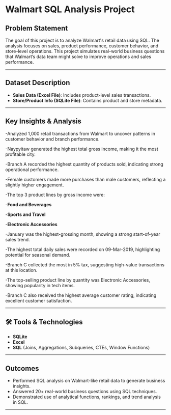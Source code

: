 #  Walmart SQL Analysis Project

##  Problem Statement

The goal of this project is to analyze Walmart's retail data using SQL. The analysis focuses on sales, product performance, customer behavior, and store-level operations. This project simulates real-world business questions that Walmart’s data team might solve to improve operations and sales performance.

---

## Dataset Description

- **Sales Data (Excel File)**: Includes product-level sales transactions.
- **Store/Product Info (SQLite File)**: Contains product and store metadata.

---

## Key Insights & Analysis
-Analyzed 1,000 retail transactions from Walmart to uncover patterns in customer behavior and branch performance.

-Naypyitaw generated the highest total gross income, making it the most profitable city.

-Branch A recorded the highest quantity of products sold, indicating strong operational performance.

-Female customers made more purchases than male customers, reflecting a slightly higher engagement.

-The top 3 product lines by gross income were:

-**Food and Beverages**

-**Sports and Travel**

-**Electronic Accessories**

-January was the highest-grossing month, showing a strong start-of-year sales trend.

-The highest total daily sales were recorded on 09-Mar-2019, highlighting potential for seasonal demand.

-Branch C collected the most in 5% tax, suggesting high-value transactions at this location.

-The top-selling product line by quantity was Electronic Accessories, showing popularity in tech items.

-Branch C also received the highest average customer rating, indicating excellent customer satisfaction.


---

## 🛠 Tools & Technologies

- **SQLite**
- **Excel**
- **SQL** (Joins, Aggregations, Subqueries, CTEs, Window Functions)

---

##  Outcomes

- Performed SQL analysis on Walmart-like retail data to generate business insights.
- Answered 20+ real-world business questions using SQL techniques.
- Demonstrated use of analytical functions, rankings, and trend analysis in SQL.

---


